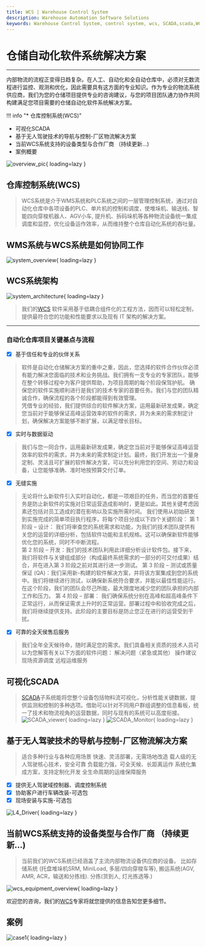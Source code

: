 ```yaml
---
title: WCS | Warehouse Control System
description: Warehouse Automation Software Solutions
keywords: Warehouse Control System, control system, wcs, SCADA,scada,WCS, warehouse automation control system, automation control system, automation warehouse,自动化控制系统，仓库控制系统，自动化仓库
---
```


# 仓储自动化软件系统解决方案

------

内部物流的流程正变得日趋复杂。在人工、自动化和全自动仓库中，必须对无数流程进行监控、观测和优化，因此需要具有这方面的专业知识。作为专业的物流系统供应商，我们为您的仓储项目提供专业的咨询建议，与您的项目团队通力协作共同构建满足您项目需要的仓储自动化软件系统解决方案。

!!! info "* 仓库控制系统(WCS)"
 * 可视化SCADA
 * 基于无人驾驶技术的导航与控制-厂区物流解决方案
 * 当前WCS系统支持的设备类型与合作厂商 （持续更新...)
 * 案例概要

![overview_pic][1]{ loading=lazy }

## 仓库控制系统(WCS)

> WCS系统是介于WMS系统和PLC系统之间的一层管理控制系统，通过对自动化仓库中各项设备的PLC、单片机的控制和调度，使堆垛机、输送线、智能四向穿梭机器人、AGV小车, 提升机、拆码垛机等各种物流设备统一集成调度和监控，优化设备运作效率，从而维持整个仓库自动化系统的吞吐量。

## WMS系统与WCS系统是如何协同工作
![system_overview][2]{ loading=lazy }

## WCS系统架构
![system_architecture][3]{ loading=lazy }

> 我们的[WCS](https://www.56yhz.com/contact_us/) 软件采用基于低耦合组件化的工程方法，因而可以轻松定制，提供最符合您的功能和性能要求以及现有 IT 架构的解决方案。

------

### 自动化仓库项目关键基点与流程

- [x] 基于信任和专业的伙伴关系
>软件是自动化仓储解决方案的重中之重，因此，您选择的软件合作伙伴必须有能力解决您面临的技术和业务挑战。我们拥有一支专业的专家团队，能够在整个转移过程中为客户提供帮助，为项目周期的每个阶段保驾护航。
确保您的软件实施顺利进行是我们的技术专家的首要任务。我们与您的团队精诚合作，确保流程的各个阶段都能得到有效管理。  
    凭借专业的经验，我们提供综合的软件解决方案，运用最新研发成果，确定您当前对于能够保证高峰运营效率的软件的需求，并为未来的需求制定计划，确保解决方案能够不断扩展，以满足增长目标。 

- [x] 实时与数据驱动
> 我们与您一同合作，运用最新研发成果，确定您当前对于能够保证高峰运营效率的软件的需求，并为未来的需求制定计划。最终，我们开发出一个量身定制、灵活且可扩展的软件解决方案，可以充分利用您的空间、劳动力和设备，让您能够准确、准时地按预算交付订单。 

- [x] 无缝实施
>无论将什么新软件引入实时自动化，都是一项艰巨的任务，而当您的首要任务是防止新软件的实施对日常运营造成影响时，更是如此。其他关键考虑因素还包括对员工造成的潜在影响以及实施所需时间。 
    我们使用从初始研发到实施完成的简单项目执行程序，将每个项目分成以下四个关键阶段： 
    第 1 阶段 – 设计： 我们将审查您的系统需求和功能，为我们的技术团队提供有关您的运营的详细分析，包括软件功能和主机规格。这可以确保新软件能够优化您的系统，同时不中断流程。  
    第 2 阶段 – 开发：我们的技术团队利用此详细分析设计软件包。接下来，我们将软件与关键组成部分（构成最终系统需求的一部分的可交付成果）结合，并在进入第 3 阶段之前对其进行进一步测试。 
    第 3 阶段 – 测试或质量保证 (QA)：我们采用新-构建的软件解决方案，并将该方案集成到您的系统中。我们将继续进行测试，以确保新系统符合要求，并能以最佳性能运行。在这个阶段，我们的团队会尽己所能，最大限度地减少您的团队承担的内部工作和压力。 
    第 4 阶段 – 部署： 我们确保系统分别在高峰和超高峰条件下正常运行，从而保证需求上升时的正常运营。部署过程中和验收完成之后，我们将继续提供支持。此阶段的主要目标是防止您正在进行的运营受到干扰。 

- [x] 可靠的全天侯售后服务
>我们全年全天候待命，随时满足您的需求。我们具备相关资质的技术人员可以为您解答有关以下方面的软件问题：
    解决问题（紧急或其他）
    操作建议
    现场资源调度
    远程运维服务

## 可视化SCADA
>[SCADA](https://www.56yhz.com/contact_us/)子系统能将您整个设备包括物料流可视化，分析性能关键数据，提供监测和控制的多种选项。借助可以针对不同用户群组调整的信息看板，统一了技术和物流视角的运营数据，同时与现有的系统可以高度衔接。
![SCADA_viewer][4]{ loading=lazy }
![SCADA_Monitor][5]{ loading=lazy }

## 基于无人驾驶技术的导航与控制-厂区物流解决方案
>适合多种行业与各种应用场景
    快速、灵活部署，无需场地改造
    载人级的无人驾驶核心技术，安全可靠
    负载能力强，可全天候、长距离运作
    系统化集成方案，支持定制化开发
    全生命周期的运维保障服务

- [x] 提供无人驾驶域控制器、调度控制系统
- [x] 协助客户进行车辆改装-可选包
- [x] 现场安装与实施-可选包

![L4_Driver][6]{ loading=lazy }

## 当前WCS系统支持的设备类型与合作厂商 （持续更新...)
>当前我们的WCS系统已经涵盖了主流内部物流设备供应商的设备。 比如存储系统 (托盘堆垛机SRM, MiniLoad, 多层/四向穿梭车等), 搬运系统(AGV, AMR, ACR，输送和分拣线). 分拣(货到人, 灯光拣选等.)

![wcs_equipment_overview][7]{ loading=lazy }

欢迎您的咨询，我们的[WCS](https://www.56yhz.com/contact_us/)专家将就您提供的信息告知您更多细节。

## 案例 
![case1][8]{ loading=lazy }


[1]: assets/images/warehouse_overview.png
[2]: assets/images/system_overview_zh.png
[3]: assets/images/system_architecture_zh.png
[4]: assets/images/shutterstock.webp
[5]: assets/images/SCADA.jpg
[6]: assets/images/L4_scene_zh.png
[7]: assets/images/wcs_equipment_overview.jpg
[8]: assets/images/case_zh.png